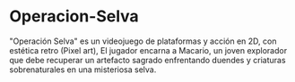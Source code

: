 # Operacion-Selva
"Operación Selva" es un videojuego de plataformas y acción en 2D, con estética retro (Pixel art), El jugador encarna a Macario, un joven explorador que debe recuperar un artefacto sagrado enfrentando duendes y criaturas sobrenaturales en una misteriosa selva.
